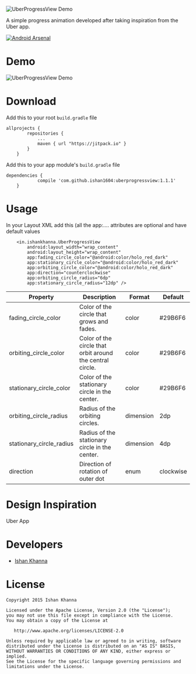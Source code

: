 ![UberProgressView Demo](https://raw.githubusercontent.com/ishan1604/uberprogressview/master/branding/UberProgressView-Branding.png)

A simple progress animation developed after taking inspiration from the Uber app.

[![Android Arsenal](https://img.shields.io/badge/Android%20Arsenal-UberProgressView-brightgreen.svg?style=flat)](http://android-arsenal.com/details/1/3567)


# Demo
![UberProgressView Demo](https://raw.githubusercontent.com/ishan1604/uberprogressview/master/branding/UberProgressViewDemo.gif)

# Download

Add this to your root `build.gradle` file
```
allprojects {
		repositories {
			...
			maven { url "https://jitpack.io" }
		}
	}
```
Add this to your app module's `build.gradle` file
```
dependencies {
	        compile 'com.github.ishan1604:uberprogressview:1.1.1'
	}
```

# Usage

In your Layout XML add this (all the app:.... attributes are optional and have default values

```
    <in.ishankhanna.UberProgressView
        android:layout_width="wrap_content"
        android:layout_height="wrap_content"
        app:fading_circle_color="@android:color/holo_red_dark"
        app:stationary_circle_color="@android:color/holo_red_dark"
        app:orbiting_circle_color="@android:color/holo_red_dark"
        app:direction="counterclockwise"
        app:orbiting_circle_radius="6dp"
        app:stationary_circle_radius="12dp" />

```

| Property                | Description                                              | Format    | Default   |
|-------------------------|----------------------------------------------------------|-----------|-----------|
| fading_circle_color     | Color of the circle that grows and fades.                | color     | #29B6F6   |
| orbiting_circle_color   | Color of the circle that orbit around the central circle.| color     | #29B6F6   |
| stationary_circle_color | Color of the stationary circle in the center.            | color     | #29B6F6   |
| orbiting_circle_radius  | Radius of the orbiting circles.                          | dimension | 2dp       |
| stationary_circle_radius| Radius of the stationary circle in the center.           | dimension | 4dp       |
| direction               | Direction of rotation of outer dot                       | enum      | clockwise |


# Design Inspiration

Uber App

# Developers

* [Ishan Khanna](https://github.com/ishan1604)

# License

```
Copyright 2015 Ishan Khanna

Licensed under the Apache License, Version 2.0 (the "License");
you may not use this file except in compliance with the License.
You may obtain a copy of the License at

   http://www.apache.org/licenses/LICENSE-2.0

Unless required by applicable law or agreed to in writing, software
distributed under the License is distributed on an "AS IS" BASIS,
WITHOUT WARRANTIES OR CONDITIONS OF ANY KIND, either express or implied.
See the License for the specific language governing permissions and
limitations under the License.

```
